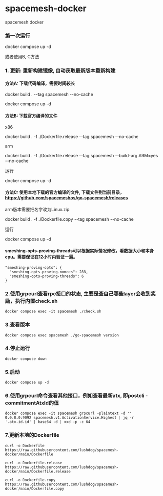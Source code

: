 # spacemesh-docker

spacemesh docker

### 第一次运行

docker compose up -d

或者使用B, C方法

### 1. 更新: 重新构建镜像, 自动获取最新版本重新构建

#### 方法A: 下载代码编译，需要时间较长
docker build . --tag spacemesh --no-cache

docker compose up -d

#### 方法B: 下载官方编译的文件
x86

docker build . -f ./Dockerfile.release --tag spacemesh --no-cache

arm

docker build . -f ./Dockerfile.release --tag spacemesh --build-arg ARM=yes --no-cache

运行

docker compose up -d

#### 方法C: 使用本地下载的官方编译的文件, 下载文件到当前目录，https://github.com/spacemeshos/go-spacemesh/releases

arm版本需要把名字改为Linux.zip

docker build . -f ./Dockerfile.copy --tag spacemesh --no-cache

运行

docker compose up -d

#### smeshing-opts-proving-threads可以根据实际情况修改，看数据大小和本身cpu。需要保证在12小时内验证一遍。
```
"smeshing-proving-opts": {
  "smeshing-opts-proving-nonces": 288,
  "smeshing-opts-proving-threads": 6
}
```

### 2.使用grpcurl查看rpc接口的状态, 主要是查自己哪些layer会收到奖励，执行内置check.sh

`docker compose exec -it spacemesh ./check.sh`

### 3.查看版本

`docker compose exec spacemesh ./go-spacemesh version`


### 4.停止运行

`docker compose down`

### 5.启动

`docker compose up -d`

### 6.使用grpcurl命令查看其他接口，例如查看最新atx, 即postcli -commitmentAtxId的值

`docker compose exec -it spacemesh grpcurl -plaintext -d '' 0.0.0.0:9092 spacemesh.v1.ActivationService.Highest | jq -r '.atx.id.id' | base64 -d | xxd -p -c 64`

### 7.更新本地的Dockerfile

`curl -o Dockerfile https://raw.githubusercontent.com/lushdog/spacemesh-docker/main/Dockerfile`

`curl -o Dockerfile.release https://raw.githubusercontent.com/lushdog/spacemesh-docker/main/Dockerfile.release`

`curl -o Dockerfile.copy https://raw.githubusercontent.com/lushdog/spacemesh-docker/main/Dockerfile.copy`

